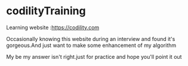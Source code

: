 # codilityTraining
Learning
website :https://codility.com

Occasionally knowing this website during an interview and found it's gorgeous.And just want to make some enhancement of my algorithm


My be my answer isn't right.just for practice and hope you'll point it out
